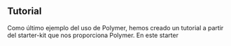 ## Tutorial

Como último ejemplo del uso de Polymer, hemos creado un tutorial a partir del starter-kit que nos proporciona Polymer. En este starter 
